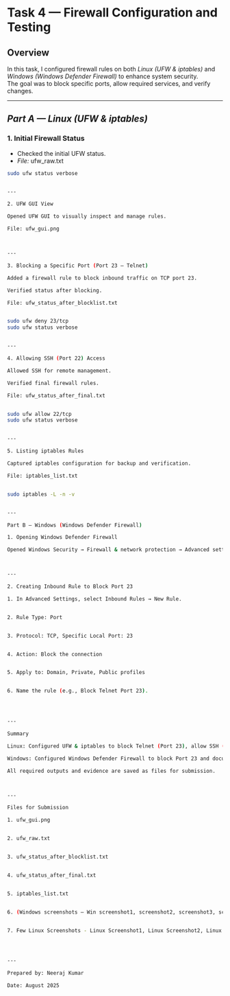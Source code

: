 # Task 4 — Firewall Configuration and Testing

## Overview
In this task, I configured firewall rules on both *Linux (UFW & iptables)* and *Windows (Windows Defender Firewall)* to enhance system security.  
The goal was to block specific ports, allow required services, and verify changes.

---

## *Part A — Linux (UFW & iptables)*

### 1. Initial Firewall Status
- Checked the initial UFW status.
- *File:* ufw_raw.txt

```bash
sudo ufw status verbose


---

2. UFW GUI View

Opened UFW GUI to visually inspect and manage rules.

File: ufw_gui.png



---

3. Blocking a Specific Port (Port 23 — Telnet)

Added a firewall rule to block inbound traffic on TCP port 23.

Verified status after blocking.

File: ufw_status_after_blocklist.txt


sudo ufw deny 23/tcp
sudo ufw status verbose


---

4. Allowing SSH (Port 22) Access

Allowed SSH for remote management.

Verified final firewall rules.

File: ufw_status_after_final.txt


sudo ufw allow 22/tcp
sudo ufw status verbose


---

5. Listing iptables Rules

Captured iptables configuration for backup and verification.

File: iptables_list.txt


sudo iptables -L -n -v


---

Part B — Windows (Windows Defender Firewall)

1. Opening Windows Defender Firewall

Opened Windows Security → Firewall & network protection → Advanced settings.



---

2. Creating Inbound Rule to Block Port 23

1. In Advanced Settings, select Inbound Rules → New Rule.


2. Rule Type: Port


3. Protocol: TCP, Specific Local Port: 23


4. Action: Block the connection


5. Apply to: Domain, Private, Public profiles


6. Name the rule (e.g., Block Telnet Port 23).




---

Summary

Linux: Configured UFW & iptables to block Telnet (Port 23), allow SSH (Port 22), verified rules, and saved outputs/screenshots.

Windows: Configured Windows Defender Firewall to block Port 23 and documented steps with screenshots.

All required outputs and evidence are saved as files for submission.



---

Files for Submission

1. ufw_gui.png


2. ufw_raw.txt


3. ufw_status_after_blocklist.txt


4. ufw_status_after_final.txt


5. iptables_list.txt


6. (Windows screenshots — Win screenshot1, screenshot2, screenshot3, screenshot4)


7. Few Linux Screenshots - Linux Screenshot1, Linux Screenshot2, Linux Screenshot3, Linux Screenshot5)




---

Prepared by: Neeraj Kumar

Date: August 2025
